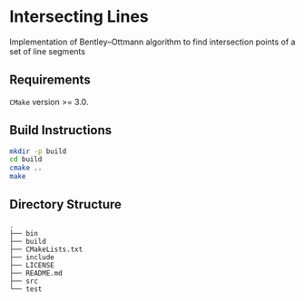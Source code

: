 # Intersecting Lines
Implementation of Bentley–Ottmann algorithm to find intersection points of a set of line segments

## Requirements
`CMake` version >= 3.0.

## Build Instructions
```sh
mkdir -p build
cd build
cmake ..
make
```

## Directory Structure
```
.
├── bin
├── build
├── CMakeLists.txt
├── include
├── LICENSE
├── README.md
├── src
└── test
```
